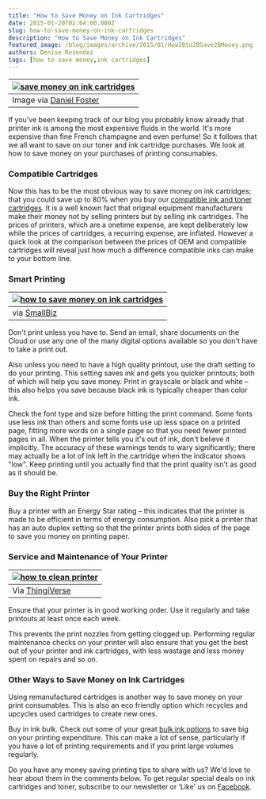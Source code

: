 ```yaml
---
title: "How to Save Money on Ink Cartridges"
date: 2015-01-20T02:04:00.000Z
slug: how-to-save-money-on-ink-cartridges
description: "How to Save Money on Ink Cartridges"
featured_image: /blog/images/archive/2015/01/How2Bto2BSave2BMoney.png
authors: Denise Resendez
tags: [how to save money,ink cartridges]
---
```


| [![save money on ink cartridges ](/blog/images/How-to-Save-Money.png "How to Save Money on Ink Cartridges ")](/blog/images/How-to-Save-Money.png)                                                                                                                                                                                                                                                                                                    |
| ----------------------------------------------------------------------------------------------------------------------------------------------------------------------------------------------------------------------------------------------------------------------------------------------------------------------------------------------------------------------------------------------------------------------------------------------- |
| Image via [Daniel Foster](https://www.flickr.com/photos/danielfoster/5857102223/in/photolist-9Vzbr6-5zXtUQ-5TNn9M-999dGe-5sm2tR-xJRC-4TZZt7-bch3z-9i7dfB-9bM8av-dWBK1w-rXJCo-8cYUns-NnpHh-8avY7t-5w5Uct-6WxmjC-cgo7VL-5JomRD-pFQUMH-3MePC3-xpP15-65XLwH-bsVGAh-ejVE3t-99ckvQ-vcgZR-3eRCfm-7imeNb-FJi9W-M9tRG-qm3JzG-3B5yX7-DCHxv-8r7HMW-8r4Au6-8r7Huf-8r7Hod-8r7HFu-8r4AMZ-9BPbSr-xK3ua-27FXpS-6xayAm-79ziCd-brM9CH-auimnJ-6coMMA-eRdcR-7imfPW) |

If you've been keeping track of our blog you probably know already that printer ink is among the most expensive fluids in the world. It's more expensive than fine French champagne and even perfume! So it follows that we all want to save on our toner and ink cartridge purchases. We look at how to save money on your purchases of printing consumables.

### Compatible Cartridges

Now this has to be the most obvious way to save money on ink cartridges; that you could save up to 80% when you buy our [compatible ink and toner cartridges](https://www.compandsave.com/). It is a well known fact that original equipment manufacturers make their money not by selling printers but by selling ink cartridges. The prices of printers, which are a onetime expense, are kept deliberately low while the prices of cartridges, a recurring expense, are inflated. However a quick look at the comparison between the prices of OEM and compatible cartridges will reveal just how much a difference compatible inks can make to your bottom line.

### Smart Printing

| [![how to save money on ink cartridges](/blog/images/cloud-computing.jpg "Use Cloud Storage to Save Ink")](/blog/images/cloud-computing.jpg)                                                                                                                                                                                                                                                                                                                                                                                                                                                                                                                                                                                                                                                                                                                                                                                                                                                                                                                                                                                                                                                                                                                                                                                                                                                                                                                                                                                                                                                                                                                                                                                                                                                                                                                                                                                                                                                                                                                                                                                                                                                                                                                                                                                                                                                                                                                                                                                                                                                                                                                                                                                                                                                                                                                                                                                                                                                                                                                                                                                                                                                                                                                                                                                                                                                                                                                                                                                                                                                                                                                                                                                                                                                                                                                                                                                                                                                                                                                                                                                                                                                                                                                                                                                                                                                                                                                                                                                                                                                                                                                                                                                                                                                                                                                                                                                                                                                                                            |
| ---------------------------------------------------------------------------------------------------------------------------------------------------------------------------------------------------------------------------------------------------------------------------------------------------------------------------------------------------------------------------------------------------------------------------------------------------------------------------------------------------------------------------------------------------------------------------------------------------------------------------------------------------------------------------------------------------------------------------------------------------------------------------------------------------------------------------------------------------------------------------------------------------------------------------------------------------------------------------------------------------------------------------------------------------------------------------------------------------------------------------------------------------------------------------------------------------------------------------------------------------------------------------------------------------------------------------------------------------------------------------------------------------------------------------------------------------------------------------------------------------------------------------------------------------------------------------------------------------------------------------------------------------------------------------------------------------------------------------------------------------------------------------------------------------------------------------------------------------------------------------------------------------------------------------------------------------------------------------------------------------------------------------------------------------------------------------------------------------------------------------------------------------------------------------------------------------------------------------------------------------------------------------------------------------------------------------------------------------------------------------------------------------------------------------------------------------------------------------------------------------------------------------------------------------------------------------------------------------------------------------------------------------------------------------------------------------------------------------------------------------------------------------------------------------------------------------------------------------------------------------------------------------------------------------------------------------------------------------------------------------------------------------------------------------------------------------------------------------------------------------------------------------------------------------------------------------------------------------------------------------------------------------------------------------------------------------------------------------------------------------------------------------------------------------------------------------------------------------------------------------------------------------------------------------------------------------------------------------------------------------------------------------------------------------------------------------------------------------------------------------------------------------------------------------------------------------------------------------------------------------------------------------------------------------------------------------------------------------------------------------------------------------------------------------------------------------------------------------------------------------------------------------------------------------------------------------------------------------------------------------------------------------------------------------------------------------------------------------------------------------------------------------------------------------------------------------------------------------------------------------------------------------------------------------------------------------------------------------------------------------------------------------------------------------------------------------------------------------------------------------------------------------------------------------------------------------------------------------------------------------------------------------------------------------------------------------------------------------------------------------------------------------------- |
| via [SmallBiz](https://if%20you%E2%80%99ve%20been%20keeping%20track%20of%20our%20blog%20you%20probably%20know%20already%20that%20printer%20ink%20is%20among%20the%20most%20expensive%20fluids%20in%20the%20world.%20it%E2%80%99s%20more%20expensive%20than%20fine%20french%20champagne%20and%20even%20perfume%21%20so%20it%20follows%20that%20we%20all%20want%20to%20save%20on%20our%20toner%20and%20ink%20cartridge%20purchases.%20%20we%20look%20at%20how%20to%20save%20money%20on%20your%20purchases%20of%20printing%20consumables.%20%20compatible%20cartridges%20%20now%20this%20has%20to%20be%20the%20most%20obvious%20way%20to%20save%20money%20on%20ink%20cartridges%3B%20that%20you%20could%20save%20up%20to%2080%25%20when%20you%20buy%20our%20compatible%20ink%20and%20toner%20cartridges.%20it%20is%20a%20well%20known%20fact%20that%20original%20equipment%20manufacturers%20make%20their%20money%20not%20by%20selling%20printers%20but%20by%20selling%20ink%20cartridges.%20the%20prices%20of%20printers%2C%20which%20are%20a%20onetime%20expense%2C%20are%20kept%20deliberately%20low%20while%20the%20prices%20of%20cartridges%2C%20a%20recurring%20expense%2C%20are%20inflated.%20%20however%20a%20quick%20look%20at%20the%20comparison%20between%20the%20prices%20of%20oem%20and%20compatible%20cartridges%20will%20reveal%20just%20how%20much%20a%20difference%20compatible%20inks%20can%20make%20to%20your%20bottom%20line.%20%20smart%20printing%20%20don%E2%80%99t%20print%20unless%20you%20have%20to.%20send%20an%20email%2C%20share%20documents%20on%20the%20cloud%20or%20use%20any%20one%20of%20the%20many%20digital%20options%20available%20so%20you%20don%E2%80%99t%20have%20to%20take%20a%20print%20out.%20also%20unless%20you%20need%20to%20have%20a%20high%20quality%20printout%2C%20use%20the%20draft%20setting%20to%20do%20your%20printing.%20this%20setting%20saves%20ink%20and%20gets%20you%20quicker%20printouts%3B%20both%20of%20which%20will%20help%20you%20save%20money.%20print%20in%20grayscale%20or%20black%20and%20white%20%E2%80%93%20this%20also%20helps%20you%20save%20because%20black%20ink%20is%20typically%20cheaper%20than%20color%20ink.%20%20check%20the%20font%20type%20and%20size%20before%20hitting%20the%20print%20command.%20some%20fonts%20use%20less%20ink%20than%20others%20and%20some%20fonts%20use%20up%20less%20space%20on%20a%20printed%20page%2C%20fitting%20more%20words%20on%20a%20single%20page%20so%20that%20you%20need%20fewer%20printed%20pages%20in%20all.%20%20when%20the%20printer%20tells%20you%20it%E2%80%99s%20out%20of%20ink%2C%20don%E2%80%99t%20believe%20it%20implicitly.%20the%20accuracy%20of%20these%20warnings%20tends%20to%20wary%20significantly%3B%20there%20may%20actually%20be%20a%20lot%20of%20ink%20left%20in%20the%20cartridge%20when%20the%20indicator%20shows%20%E2%80%9Clow%E2%80%9D.%20keep%20printing%20until%20you%20actually%20find%20that%20the%20print%20quality%20isn%E2%80%99t%20as%20good%20as%20it%20should%20be.%20%20buy%20the%20right%20printer%20buy%20a%20printer%20with%20an%20energy%20star%20rating%20%E2%80%93%20this%20indicates%20that%20the%20printer%20is%20made%20to%20be%20efficient%20in%20terms%20of%20energy%20consumption.%20also%20pick%20a%20printer%20that%20has%20an%20auto%20duplex%20setting%20so%20that%20the%20printer%20prints%20both%20sides%20of%20the%20page%20to%20save%20you%20money%20on%20printing%20paper.%20%20service%20and%20maintenance%20of%20your%20printer%20ensure%20that%20your%20printer%20is%20in%20good%20working%20order.%20use%20it%20regularly%20and%20take%20printouts%20at%20least%20once%20each%20week.%20this%20prevents%20the%20print%20nozzles%20from%20getting%20clogged%20up.%20performing%20regular%20maintenance%20checks%20on%20your%20printer%20will%20also%20ensure%20that%20you%20get%20the%20best%20out%20of%20your%20printer%20and%20ink%20cartridges%2C%20with%20less%20wastage%20and%20less%20money%20spent%20on%20repairs%20and%20so%20on.%20%20other%20ways%20to%20save%20money%20on%20ink%20cartridges%20using%20remanufactured%20cartridges%20is%20another%20way%20to%20save%20money%20on%20your%20print%20consumables.%20this%20is%20also%20an%20eco%20friendly%20option%20which%20recycles%20and%20upcycles%20used%20cartridges%20to%20create%20new%20ones.%20%20buy%20in%20ink%20bulk.%20check%20out%20some%20of%20your%20great%20bulk%20ink%20options%20to%20save%20big%20on%20your%20printing%20expenditure.%20this%20can%20make%20a%20lot%20of%20sense%2C%20particularly%20if%20you%20have%20a%20lot%20of%20printing%20requirements%20and%20if%20you%20print%20large%20volumes%20regularly.%20%20do%20you%20have%20any%20money%20saving%20printing%20tips%20to%20share%20with%20us/?%20We%E2%80%99d%20love%20to%20hear%20about%20them%20in%20the%20comments%20below.%20To%20get%20regular%20special%20deals%20on%20ink%20cartridges%20and%20toner,%20subscribe%20to%20our%20newsletter%20or%20%E2%80%98Like%E2%80%99%20us%20on%20Facebook.) |

Don't print unless you have to. Send an email, share documents on the Cloud or use any one of the many digital options available so you don't have to take a print out.

Also unless you need to have a high quality printout, use the draft setting to do your printing. This setting saves ink and gets you quicker printouts; both of which will help you save money. Print in grayscale or black and white – this also helps you save because black ink is typically cheaper than color ink.

Check the font type and size before hitting the print command. Some fonts use less ink than others and some fonts use up less space on a printed page, fitting more words on a single page so that you need fewer printed pages in all.
When the printer tells you it's out of ink, don't believe it implicitly. The accuracy of these warnings tends to wary significantly; there may actually be a lot of ink left in the cartridge when the indicator shows "low". Keep printing until you actually find that the print quality isn't as good as it should be.

### Buy the Right Printer

Buy a printer with an Energy Star rating – this indicates that the printer is made to be efficient in terms of energy consumption. Also pick a printer that has an auto duplex setting so that the printer prints both sides of the page to save you money on printing paper.

### Service and Maintenance of Your Printer

| [![how to clean printer](/blog/images/minidustpan2-preview-featured.jpg "How To Take Care of Printers")](/blog/images/minidustpan2-preview-featured.jpg) |
| --------------------------------------------------------------------------------------------------------------------------------------------------- |
| Via [ThingiVerse](https://www.thingiverse.com/thing:100575)                                                                                         |

Ensure that your printer is in good working order. Use it regularly and take printouts at least once each week.

This prevents the print nozzles from getting clogged up. Performing regular maintenance checks on your printer will also ensure that you get the best out of your printer and ink cartridges, with less wastage and less money spent on repairs and so on.

### Other Ways to Save Money on Ink Cartridges

Using remanufactured cartridges is another way to save money on your print consumables. This is also an eco friendly option which recycles and upcycles used cartridges to create new ones.

Buy in ink bulk. Check out some of your great [bulk ink options](https://www.compandsave.com/ink-refill-bulk-ink) to save big on your printing expenditure. This can make a lot of sense, particularly if you have a lot of printing requirements and if you print large volumes regularly.

Do you have any money saving printing tips to share with us? We'd love to hear about them in the comments below. To get regular special deals on ink cartridges and toner, subscribe to our newsletter or ‘Like' us on [Facebook](https://www.facebook.com/compandsave.ink).